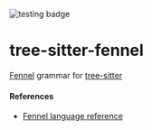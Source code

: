 ![testing badge](https://github.com/travonted/tree-sitter-fennel/workflows/Testing/badge.svg)

tree-sitter-fennel
==================

[Fennel](https://fennel-lang.org) grammar for [tree-sitter](https://github.com/tree-sitter/tree-sitter)

#### References
- [Fennel language reference](https://fennel-lang.org/reference)

